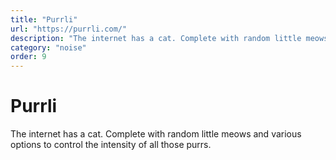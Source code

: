 ```yaml
---
title: "Purrli"
url: "https://purrli.com/"
description: "The internet has a cat. Complete with random little meows and various options to control the intensity of all those purrs."
category: "noise"
order: 9
---
```


# Purrli

The internet has a cat. Complete with random little meows and various options to control the intensity of all those purrs.
